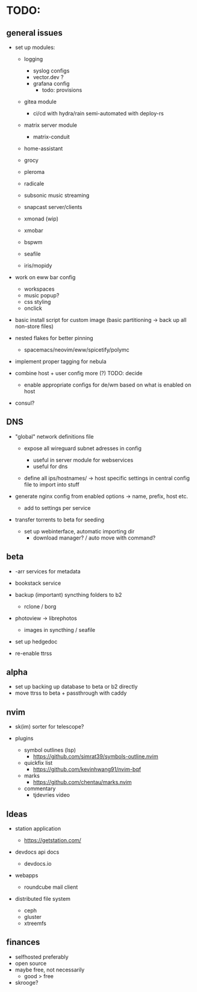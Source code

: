# TODO:

## general issues

- set up modules:
    - logging
        - syslog configs
        - vector.dev ?
        - grafana config
            - todo: provisions

    - gitea module
        - ci/cd with hydra/rain semi-automated with deploy-rs

    - matrix server module
        - matrix-conduit
    - home-assistant
    - grocy
    - pleroma
    - radicale
    - subsonic music streaming
    - snapcast server/clients

    - xmonad (wip)
    - xmobar
    - bspwm

    - seafile
    - iris/mopidy

- work on eww bar config
    - workspaces
    - music popup?
    - css styling
    - onclick

- basic install script for custom image (basic partitioning -> back up all non-store files)

- nested flakes for better pinning
    - spacemacs/neovim/eww/spicetify/polymc

- implement proper tagging for nebula

- combine host + user config more (?) TODO: decide
    - enable appropriate configs for de/wm based on what is enabled on host

- consul?

## DNS

- "global" network definitions file
    - expose all wireguard subnet adresses in config
        - useful in server module for webservices
        - useful for dns

    - define all ips/hostnames/ -> host specific settings in central config file to import into stuff

- generate nginx config from enabled options -> name, prefix, host etc.
    - add to settings per service

- transfer torrents to beta for seeding
    - set up webinterface, automatic importing dir
        - download manager? / auto move with command?

## beta

- -arr services for metadata

- bookstack service

- backup (important) syncthing folders to b2
    - rclone / borg

- photoview -> librephotos
    - images in syncthing / seafile

- set up hedgedoc
- re-enable ttrss

## alpha

- set up backing up database to beta or b2 directly
- move ttrss to beta + passthrough with caddy

## nvim

- sk(im) sorter for telescope?

- plugins
    - symbol outlines (lsp)
        - https://github.com/simrat39/symbols-outline.nvim
    - quickfix list
        - https://github.com/kevinhwang91/nvim-bqf
    - marks
        - https://github.com/chentau/marks.nvim
    - commentary
        - tjdevries video

## Ideas

- station application
    - https://getstation.com/

- devdocs api docs
    - devdocs.io

- webapps
    - roundcube mail client

- distributed file system
    - ceph
    - gluster
    - xtreemfs

## finances

- selfhosted preferably
- open source
- maybe free, not necessarily
    - good > free
- skrooge?
